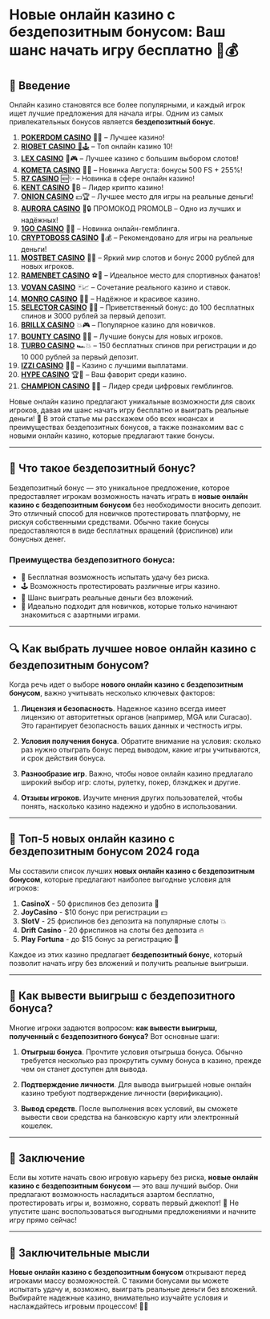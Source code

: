 # Новые онлайн казино с бездепозитным бонусом: Ваш шанс начать игру бесплатно 🎰💰

## 🎯 Введение
Онлайн казино становятся все более популярными, и каждый игрок ищет лучшие предложения для начала игры. Одним из самых привлекательных бонусов является **бездепозитный бонус**. 
1. [**POKERDOM CASINO**](https://4pd-stat.com/click/65c385136bcc63141167f1e3/4450/13807/subaccount) 🎰🔥 – Лучшее казино!
1. [**RIOBET CASINO** 🌟🕹️](https://tracker.rioaffi.com/link?btag=1027246_346134) – Топ онлайн казино 10!
1. [**LEX CASINO**](https://lex-ircp01.com/c71ab4dfb) 🎯🎮 – Лучшее казино с большим выбором слотов!
1. [**KOMETA CASINO**](https://stars-flight.com/s2371995e) 🚀🎁 – Новинка Августа: бонусы 500 FS + 255%!
1. [**R7 CASINO**](https://aristocratic-hall.com/s9f210880) 🆕✨ – Новинка в сфере онлайн казино!
1. [**KENT CASINO**](https://passage-through-deserts.com/de0514c15) 💎₿ – Лидер крипто казино!
1. [**ONION CASINO**](https://obclk001-2d.top/click?offer_id=986&partner_id=10542&landing_id=1798&utm_medium=affiliate&sub_1=oncasino3) 💵🏆 – Лучшее место для игры на реальные деньги!
1. [**AURORA CASINO**](https://10trafic-stat2.com/click/668546566bcc6313411604c7/6766/15114/subaccount?promocode=PROMOLB) 🌌🔒 ПРОМОКОД PROMOLB – Одно из лучших и надёжных!
1. [**1GO CASINO**](https://1go-ircp01.com/ce015f410) 🎉🎲 – Новинка онлайн-гемблинга.
1. [**CRYPTOBOSS CASINO**](https://cryptobossc.online/d847bcfa9) 👑💰 – Рекомендовано для игры на реальные деньги!
1. [**MOSTBET CASINO**](https://ktbtis024ifqfn0mst.com/beQs) 🎡💫 – Яркий мир слотов и бонус 2000 рублей для новых игроков.
1. [**RAMENBET CASINO**](https://get.saltyram.com/ru/registration?apkpop=0&partner=p24970p3296034p5526) ⚽🏅 – Идеальное место для спортивных фанатов!
1. [**VOVAN CASINO**](https://vovan.site/d2375cf9b) 🃏📈 – Сочетание реального казино и ставок.
1. [**MONRO CASINO**](https://mnr-ircp01.com/c3ce72a2c) 🌟💖 – Надёжное и красивое казино.
1. [**SELECTOR CASINO**](https://gosel.pl/SELVK) 🎁🎉 – Приветственный бонус: до 100 бесплатных спинов и 3000 рублей за первый депозит.
1. [**BRILLX CASINO**](https://brillx.pub/BRIVK) 💥🎮 – Популярное казино для новичков.
1. [**BOUNTY CASINO**](https://bounty-casino.de/BOVK) 🎯🎁 – Лучшие бонусы для новых игроков.
1. [**TURBO CASINO**](https://turbo-casino.pro/TURVK) 🏎️💥 – 150 бесплатных спинов при регистрации и до 10 000 рублей за первый депозит.
1. [**IZZI CASINO**](https://izzi-fr03.com/ca7c8a7b7) 💸🔝 – Казино с лучшими выплатами.
1. [**HYPE CASINO**](https://hypekaz.com/dc2f44ad0) 🏆🎉 – Ваш фаворит среди казино.
1. [**CHAMPION CASINO**](https://champcasino.ink/pobeda/doa-hats?p80412p305331p112c) 🥇🎰 – Лидер среди цифровых гемблингов.

Новые онлайн казино предлагают уникальные возможности для своих игроков, давая им шанс начать игру бесплатно и выиграть реальные деньги! 🎲 В этой статье мы расскажем обо всех нюансах и преимуществах бездепозитных бонусов, а также познакомим вас с новыми онлайн казино, которые предлагают такие бонусы.

---

## 📌 Что такое бездепозитный бонус?

Бездепозитный бонус — это уникальное предложение, которое предоставляет игрокам возможность начать играть в **новые онлайн казино с бездепозитным бонусом** без необходимости вносить депозит. Это отличный способ для новичков протестировать платформу, не рискуя собственными средствами. Обычно такие бонусы предоставляются в виде бесплатных вращений (фриспинов) или бонусных денег.

### Преимущества бездепозитного бонуса:

- 🎁 Бесплатная возможность испытать удачу без риска.
- 🕹️ Возможность протестировать различные игры казино.
- 💸 Шанс выиграть реальные деньги без вложений.
- 🎯 Идеально подходит для новичков, которые только начинают знакомиться с азартными играми.

---

## 🔍 Как выбрать лучшее новое онлайн казино с бездепозитным бонусом?

Когда речь идет о выборе **нового онлайн казино с бездепозитным бонусом**, важно учитывать несколько ключевых факторов:

1. **Лицензия и безопасность**. Надежное казино всегда имеет лицензию от авторитетных органов (например, MGA или Curacao). Это гарантирует безопасность ваших данных и честность игры.
   
2. **Условия получения бонуса**. Обратите внимание на условия: сколько раз нужно отыграть бонус перед выводом, какие игры учитываются, и срок действия бонуса.

3. **Разнообразие игр**. Важно, чтобы новое онлайн казино предлагало широкий выбор игр: слоты, рулетку, покер, блэкджек и другие.

4. **Отзывы игроков**. Изучите мнения других пользователей, чтобы понять, насколько казино надежно и удобно в использовании.

---

## 🎁 Топ-5 новых онлайн казино с бездепозитным бонусом 2024 года

Мы составили список лучших **новых онлайн казино с бездепозитным бонусом**, которые предлагают наиболее выгодные условия для игроков:

1. **CasinoX** - 50 фриспинов без депозита 🎰
2. **JoyCasino** - $10 бонус при регистрации 💵
3. **SlotV** - 25 фриспинов без депозита на популярные слоты 💥
4. **Drift Casino** - 20 фриспинов на слоты без депозита 🔥
5. **Play Fortuna** - до $15 бонус за регистрацию 🎯

Каждое из этих казино предлагает **бездепозитный бонус**, который позволит начать игру без вложений и получить реальные выигрыши.

---

## 🤑 Как вывести выигрыш с бездепозитного бонуса?

Многие игроки задаются вопросом: **как вывести выигрыш, полученный с бездепозитного бонуса?** Вот основные шаги:

1. **Отыгрыш бонуса**. Прочтите условия отыгрыша бонуса. Обычно требуется несколько раз прокрутить сумму бонуса в казино, прежде чем он станет доступен для вывода.

2. **Подтверждение личности**. Для вывода выигрышей новые онлайн казино требуют подтверждение личности (верификацию).

3. **Вывод средств**. После выполнения всех условий, вы сможете вывести свои средства на банковскую карту или электронный кошелек.

---

## 🎲 Заключение

Если вы хотите начать свою игровую карьеру без риска, **новые онлайн казино с бездепозитным бонусом** — это ваш лучший выбор. Они предлагают возможность насладиться азартом бесплатно, протестировать игры и, возможно, сорвать первый джекпот! 🎉 Не упустите шанс воспользоваться выгодными предложениями и начните игру прямо сейчас!

---

## 🔑 Заключительные мысли

**Новые онлайн казино с бездепозитным бонусом** открывают перед игроками массу возможностей. С такими бонусами вы можете испытать удачу и, возможно, выиграть реальные деньги без вложений. Выбирайте надежные казино, внимательно изучайте условия и наслаждайтесь игровым процессом! 🎰💸

